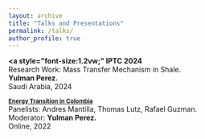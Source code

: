 ```yaml
---
layout: archive
title: "Talks and Presentations"
permalink: /talks/
author_profile: true
---
```

<b><a style="font-size:1.2vw;" IPTC 2024</a></b> <br>
Research Work: Mass Transfer Mechanism in Shale. <br>
<b>Yulman Perez.</b><br>
Saudi Arabia, 2024 <br>
  


<b><a style="font-size:1.2vw;" href="https://www.youtube.com/watch?v=WBLWL1uBDSw"> Energy Transition in Colombia</a></b> <br>
Panelists: Andres Mantilla, Thomas Lutz, Rafael Guzman. <br>
Moderator: <b>Yulman Perez.</b><br>
Online, 2022 <br>
  


